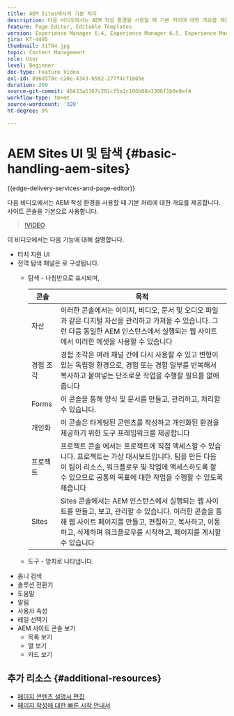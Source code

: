 ```yaml
---
title: AEM Sites에서의 기본 처리
description: 다음 비디오에서는 AEM 작성 환경을 사용할 때 기본 처리에 대한 개요를 제공합니다. 사이트 콘솔을 기본으로 사용합니다.
feature: Page Editor, Editable Templates
version: Experience Manager 6.4, Experience Manager 6.5, Experience Manager as a Cloud Service
jira: KT-4495
thumbnail: 31784.jpg
topic: Content Management
role: User
level: Beginner
doc-type: Feature Video
exl-id: 896d378c-c20e-4343-b592-277f4c71065e
duration: 269
source-git-commit: 48433a5367c281cf5a1c106b08a1306f1b0e8ef4
workflow-type: tm+mt
source-wordcount: '320'
ht-degree: 9%

---
```


# AEM Sites UI 및 탐색 {#basic-handling-aem-sites}

{{edge-delivery-services-and-page-editor}}

다음 비디오에서는 AEM 작성 환경을 사용할 때 기본 처리에 대한 개요를 제공합니다. 사이트 콘솔을 기본으로 사용합니다.

>[!VIDEO](https://video.tv.adobe.com/v/37003?quality=12&learn=on&captions=kor)

이 비디오에서는 다음 기능에 대해 설명합니다.

* 터치 지원 UI
* 전역 탐색 패널은 로 구성됩니다.
   * 탐색 - 나침반으로 표시되며,

     | 콘솔 | 목적 |
     |---|---|
     | 자산 | 이러한 콘솔에서는 이미지, 비디오, 문서 및 오디오 파일과 같은 디지털 자산을 관리하고 가져올 수 있습니다. 그런 다음 동일한 AEM 인스턴스에서 실행되는 웹 사이트에서 이러한 에셋을 사용할 수 있습니다 | 커뮤니티 | 이 콘솔을 통해 참여 및 활성화를 위한 커뮤니티 사이트를 만들고 관리할 수 있습니다. | 상거래 | 이를 통해 Commerce 사이트와 관련된 제품, 제품 카탈로그 및 주문을 관리할 수 있습니다 |
     | 경험 조각 | 경험 조각은 여러 채널 간에 다시 사용할 수 있고 변형이 있는 독립형 환경으로, 경험 또는 경험 일부를 반복해서 복사하고 붙여넣는 단조로운 작업을 수행할 필요를 없애줍니다 |
     | Forms | 이 콘솔을 통해 양식 및 문서를 만들고, 관리하고, 처리할 수 있습니다. |
     | 개인화 | 이 콘솔은 타게팅된 콘텐츠를 작성하고 개인화된 환경을 제공하기 위한 도구 프레임워크를 제공합니다 |
     | 프로젝트 | 프로젝트 콘솔 에서는 프로젝트에 직접 액세스할 수 있습니다. 프로젝트는 가상 대시보드입니다. 팀을 만든 다음 이 팀이 리소스, 워크플로우 및 작업에 액세스하도록 할 수 있으므로 공통의 목표에 대한 작업을 수행할 수 있도록 해줍니다 |
     | Sites | Sites 콘솔에서는 AEM 인스턴스에서 실행되는 웹 사이트를 만들고, 보고, 관리할 수 있습니다. 이러한 콘솔을 통해 웹 사이트 페이지를 만들고, 편집하고, 복사하고, 이동하고, 삭제하며 워크플로우를 시작하고, 페이지를 게시할 수 있습니다 |

   * 도구 - 망치로 나타냅니다.
* 옴니 검색
* 솔루션 전환기
* 도움말
* 알림
* 사용자 속성
* 레일 선택기
* AEM 사이트 콘솔 보기
   * 목록 보기
   * 열 보기
   * 카드 보기






## 추가 리소스 {#additional-resources}

* [페이지 콘텐츠 설명서 편집](https://experienceleague.adobe.com/docs/experience-manager-cloud-service/sites/authoring/fundamentals/editing-content.html?lang=ko)
* [페이지 작성에 대한 빠른 시작 안내서](https://experienceleague.adobe.com/docs/experience-manager-cloud-service/sites/authoring/getting-started/quick-start.html?lang=ko)
